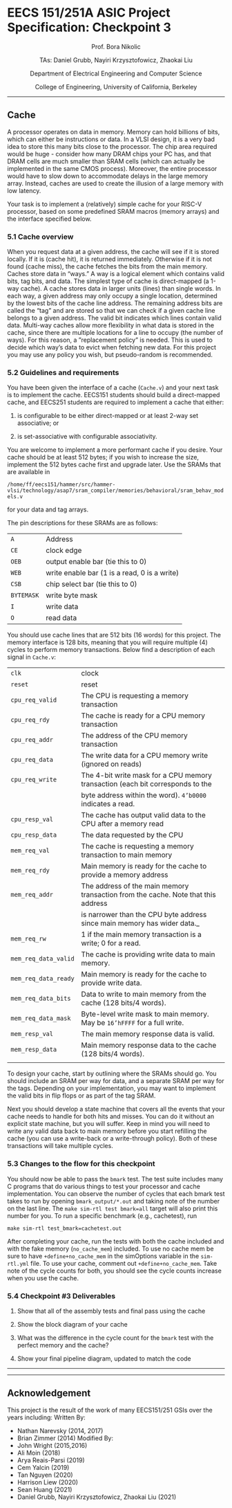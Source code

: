 # EECS 151/251A ASIC Project Specification: Checkpoint 3
<p align="center">
Prof. Bora Nikolic
</p>
<p align="center">
TAs: Daniel Grubb, Nayiri Krzysztofowicz, Zhaokai Liu
</p>
<p align="center">
Department of Electrical Engineering and Computer Science
</p>
<p align="center">
College of Engineering, University of California, Berkeley
</p>

---

## Cache
A processor operates on data in memory. Memory can hold billions of bits, which can either be instructions or data. In a VLSI design, it is a very bad idea to store this many bits close to the processor. The
chip area required would be huge - consider how many DRAM chips your PC has, and that DRAM cells
are much smaller than SRAM cells (which can actually be implemented in the same CMOS process).
Moreover, the entire processor would have to slow down to accommodate delays in the large memory
array. Instead, caches are used to create the illusion of a large memory with low latency.

Your task is to implement a (relatively) simple cache for your RISC-V processor, based on some
predefined SRAM macros (memory arrays) and the interface specified below.

### 5.1 Cache overview
When you request data at a given address, the cache will see if it is stored locally. If it is (cache hit), it
is returned immediately. Otherwise if it is not found (cache miss), the cache fetches the bits from the
main memory.
Caches store data in “ways.” A way is a logical element which contains valid bits, tag bits, and data.
The simplest type of cache is direct-mapped (a 1-way cache). A cache stores data in larger units (lines)
than single words. In each way, a given address may only occupy a single location, determined by the
lowest bits of the cache line address. The remaining address bits are called the “tag” and are stored so
that we can check if a given cache line belongs to a given address. The valid bit indicates which lines
contain valid data.
Multi-way caches allow more flexibility in what data is stored in the cache, since there are multiple
locations for a line to occupy (the number of ways). For this reason, a ”replacement policy” is needed.
This is used to decide which way’s data to evict when fetching new data. For this project you may use
any policy you wish, but pseudo-random is recommended.

### 5.2 Guidelines and requirements
You have been given the interface of a cache (`Cache.v`) and your next task is to implement the cache.
EECS151 students should build a direct-mapped cache, and EECS251 students are required to implement a cache that either:

1. is configurable to be either direct-mapped or at least 2-way set associative; or

2. is set-associative with configurable associativity.

You are welcome to implement a more performant cache if you desire.
Your cache should be at least 512 bytes; if you wish to increase the size, implement the 512 bytes
cache first and upgrade later.
Use the SRAMs that are available in

`/home/ff/eecs151/hammer/src/hammer-vlsi/technology/asap7/sram_compiler/memories/behavioral/sram_behav_models.v`

for your data and tag arrays.


The pin descriptions for these SRAMs are as follows:

|             |                                                 |
|-------------|-------------------------------------------------|
| `A`         | Address                                         |
| `CE`        | clock edge                                      |
| `OEB`       | output enable bar (tie this to 0)               |
| `WEB`       | write enable bar (1 is a read, 0 is a write)    |
| `CSB`       | chip select bar (tie this to 0)                 |
| `BYTEMASK`  | write byte mask                                 |
| `I`         | write data                                      |
| `O`         | read data                                       |

You should use cache lines that are 512 bits (16 words) for this project. The memory interface is
128 bits, meaning that you will require multiple (4) cycles to perform memory transactions.
Below find a description of each signal in `Cache.v`:

|                      |                                        |
|----------------------|----------------------------------------|
| `clk`                  | clock
| `reset`                | reset
| `cpu_req_valid`        | The CPU is requesting a memory transaction
| `cpu_req_rdy`          | The cache is ready for a CPU memory transaction
| `cpu_req_addr`         | The address of the CPU memory transaction
| `cpu_req_data`         | The write data for a CPU memory write (ignored on reads)
| `cpu_req_write`        | The 4-bit write mask for a CPU memory transaction (each bit corresponds to the
|                        | byte address within the word). `4’b0000` indicates a read.
| `cpu_resp_val`         | The cache has output valid data to the CPU after a memory read
| `cpu_resp_data`        | The data requested by the CPU
| `mem_req_val`          | The cache is requesting a memory transaction to main memory
| `mem_req_rdy`          | Main memory is ready for the cache to provide a memory address
| `mem_req_addr`         | The address of the main memory transaction from the cache. Note that this address
|                        | is narrower than the CPU byte address since main memory has wider data._
| `mem_req_rw`           | 1 if the main memory transaction is a write; 0 for a read.
| `mem_req_data_valid`   | The cache is providing write data to main memory.
| `mem_req_data_ready`   | Main memory is ready for the cache to provide write data.
| `mem_req_data_bits`    | Data to write to main memory from the cache (128 bits/4 words).
| `mem_req_data_mask`    | Byte-level write mask to main memory. May be `16’hFFFF` for a full write.
| `mem_resp_val`         | The main memory response data is valid.
| `mem_resp_data`        | Main memory response data to the cache (128 bits/4 words).
|                        |

To design your cache, start by outlining where the SRAMs should go. You should include an SRAM
per way for data, and a separate SRAM per way for the tags. Depending on your implementation, you
may want to implement the valid bits in flip flops or as part of the tag SRAM.

Next you should develop a state machine that covers all the events that your cache needs to handle
for both hits and misses. You can do it without an explicit state machine, but you will suffer. Keep in
mind you will need to write any valid data back to main memory before you start refilling the cache (you
can use a write-back or a write-through policy). Both of these transactions will take multiple cycles.

### 5.3 Changes to the flow for this checkpoint
You should now be able to pass the `bmark` test. The test suite includes many C programs that do
various things to test your processor and cache implementation. You can observe the number of cycles
that each bmark test takes to run by opening `bmark_output/*.out` and taking note of the number
on the last line. The `make sim-rtl test bmark=all` target will also print this number for you.
To run a specific benchmark (e.g., cachetest), run
```
make sim-rtl test_bmark=cachetest.out
```
After completing your cache, run the tests with both the cache included and with the fake memory
(`no_cache_mem`) included. To use no cache mem be sure to have `+define+no_cache_mem` in the
simOptions variable in the `sim-rtl.yml` file. To use your cache, comment out `+define+no_cache_mem`.
Take note of the cycle counts for both, you should see the cycle counts increase when you use the cache.

### 5.4 Checkpoint #3 Deliverables
1. Show that all of the assembly tests and final pass using the cache

2. Show the block diagram of your cache

3. What was the difference in the cycle count for the `bmark` test with the perfect memory and the
cache?

4. Show your final pipeline diagram, updated to match the code

---
---


## Acknowledgement

This project is the result of the work of many EECS151/251 GSIs over the years including:
Written By:
- Nathan Narevsky (2014, 2017)
- Brian Zimmer (2014)
Modified By:
- John Wright (2015,2016)
- Ali Moin (2018)
- Arya Reais-Parsi (2019)
- Cem Yalcin (2019)
- Tan Nguyen (2020)
- Harrison Liew (2020)
- Sean Huang (2021)
- Daniel Grubb, Nayiri Krzysztofowicz, Zhaokai Liu (2021)